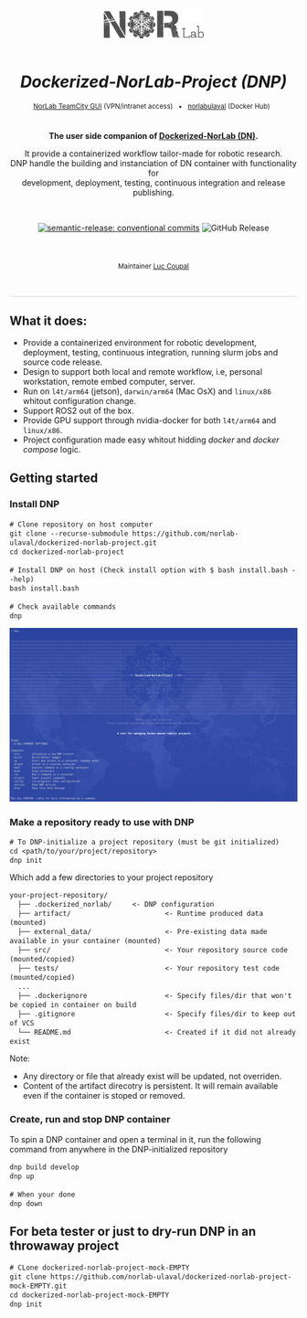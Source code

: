 <div align="center">

[//]: # ( ==== Logo ================================================== ) 
<br>
<br>
<a href="https://norlab.ulaval.ca">
    <picture>
      <source media="(prefers-color-scheme: dark)" srcset="/visual/norlab_logo_acronym_light.png">
      <source media="(prefers-color-scheme: light)" srcset="/visual/norlab_logo_acronym_dark.png">
      <img alt="Shows an the dark NorLab logo in light mode and light NorLab logo in dark mode." src="/visual/norlab_logo_acronym_dark.png" width="175">
    </picture>
</a>
<br>
<br>

[//]: # ( ==== Title ================================================= ) 
[//]: # (TODO: change the title)
# _Dockerized-NorLab-Project (DNP)_

[//]: # ( ==== Hyperlink ============================================= ) 
<sup>
    <a href="http://132.203.26.125:8111">NorLab TeamCity GUI</a>
    (VPN/intranet access) &nbsp; • &nbsp;
    <a href="https://hub.docker.com/repositories/norlabulaval">norlabulaval</a>
    (Docker Hub) &nbsp;
</sup>
<br>
<br>

[//]: # ( ==== Description =========================================== ) 
[//]: # (TODO: Change the description)
**The user side companion of [Dockerized-NorLab (DN)](https://github.com/norlab-ulaval/dockerized-norlab/tree/main).**

It provide a containerized workflow tailor-made for robotic research. <br>
DNP handle the building and instanciation of DN container with functionality for <br> 
development, deployment, testing, continuous integration and release publishing. 

<br>

[//]: # ( ==== Badges ================================================ ) 
[//]: # (Note on shield.io release badge: it works only for public repository)

[![semantic-release: conventional commits](https://img.shields.io/badge/semantic--release-conventional_commits-453032?logo=semantic-release)](https://github.com/semantic-release/semantic-release)
<img alt="GitHub Release" src="https://img.shields.io/github/v/release/norlab-ulaval/dockerized-norlab-project?include_prereleases">


[//]: # (NorLab teamcity)
[//]: # (TODO: Un-comment the next line if your repository has run configuration enable on the norlab-teamcity-server)
[//]: # (<a href="http://132.203.26.125:8111"><img src="https://img.shields.io/static/v1?label=JetBrains TeamCity&message=CI/CD&color=green?style=plastic&logo=teamcity" /></a>)
[//]: # (<img alt="Static Badge" src="https://img.shields.io/static/v1?label=JetBrains TeamCity&message=CI/CD&color=green?style=plastic&logo=teamcity">)

[//]: # (Dockerhub image badge)
[//]: # (TODO: Un-comment the next line if you have docker images on dockerhub)
[//]: # (TODO: Change "norlabulaval/libpointmatcher" in both url to "your-dockerhub-domain/your-image-name")
[//]: # (<a href="https://hub.docker.com/repository/docker/norlabulaval/libpointmatcher/"> <img alt="Docker Image Version &#40;latest semver&#41;" src="https://img.shields.io/docker/v/norlabulaval/libpointmatcher?logo=docker"> </a>)


<br>

[//]: # ( ==== Maintainer ============================================ ) 
<sub>
Maintainer <a href="https://redleader962.github.io">Luc Coupal</a>
</sub>

<br>
<hr style="color:lightgray;background-color:lightgray">
</div>

[//]: # ( ==== Body ================================================== ) 

## What it does:

- Provide a containerized environment for robotic development, deployment, testing, continuous integration, running slurm jobs and source code release.
- Design to support both local and remote workflow, i.e, personal workstation, remote embed computer, server.
- Run on `l4t/arm64` (jetson), `darwin/arm64` (Mac OsX) and `linux/x86` whitout configuration change.
- Support ROS2 out of the box.
- Provide GPU support through nvidia-docker for both `l4t/arm64` and `linux/x86`.
- Project configuration made easy whitout hidding _docker_ and _docker compose_ logic. 

## Getting started

### Install DNP

```shell
# Clone repository on host computer
git clone --recurse-submodule https://github.com/norlab-ulaval/dockerized-norlab-project.git
cd dockerized-norlab-project

# Install DNP on host (Check install option with $ bash install.bash --help) 
bash install.bash

# Check available commands
dnp 
```

![dnp_splash.png](visual/dnp_splash.png)

### Make a repository ready to use with DNP

```shell
# To DNP-initialize a project repository (must be git initialized)
cd <path/to/your/project/repository>
dnp init
```

Which add a few directories to your project repository
```markup
your-project-repository/
  ├── .dockerized_norlab/     <- DNP configuration
  ├── artifact/                       <- Runtime produced data (mounted)
  ├── external_data/                  <- Pre-existing data made available in your container (mounted)
  ├── src/                            <- Your repository source code (mounted/copied)
  ├── tests/                          <- Your repository test code (mounted/copied)
  ...
  ├── .dockerignore                   <- Specify files/dir that won't be copied in container on build
  ├── .gitignore                      <- Specify files/dir to keep out of VCS
  └── README.md                       <- Created if it did not already exist
```
Note: 
- Any directory or file that already exist will be updated, not overriden.
- Content of the artifact direcotry is persistent. It will remain available even if the container is stoped or removed. 

### Create, run and stop DNP container

To spin a DNP container and open a terminal in it, run the following command from anywhere in the DNP-initialized repository
```shell
dnp build develop
dnp up

# When your done 
dnp down
```

## For beta tester or just to dry-run DNP in an throwaway project
```shell
# CLone dockerized-norlab-project-mock-EMPTY
git clone https://github.com/norlab-ulaval/dockerized-norlab-project-mock-EMPTY.git
cd dockerized-norlab-project-mock-EMPTY
dnp init
```


